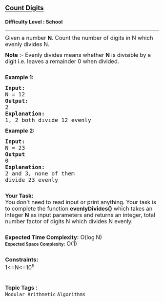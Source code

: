 <h2><a href="https://www.geeksforgeeks.org/problems/count-digits5716/1">Count Digits</a></h2><h3>Difficulty Level : School</h3><hr><div class="problems_problem_content__Xm_eO"><p><span style="font-size:18px">Given a number <strong>N</strong>. Count the number of digits in N which evenly divides N.</span></p>

<p><span style="font-size:18px"><strong>Note</strong> :- Evenly divides means whether <strong>N</strong> is divisible by a digit i.e. leaves a remainder 0 when divided.</span><br>
&nbsp;</p>

<p><strong><span style="font-size:18px">Example 1:</span></strong></p>

<pre><strong><span style="font-size:18px">Input:
</span></strong><span style="font-size:18px">N = 12</span><strong><span style="font-size:18px">
Output:
</span></strong><span style="font-size:18px">2</span><strong><span style="font-size:18px">
Explanation:</span></strong><span style="font-size:18px">
1, 2 both divide 12 evenly</span></pre>

<p><span style="font-size:18px"><strong>Example 2:</strong></span></p>

<pre><span style="font-size:18px"><strong>Input:
</strong>N = 23<strong>
Output
</strong>0<strong>
Explanation:
</strong>2 and 3, none of them
divide 23 evenly
</span></pre>

<p><br>
<strong><span style="font-size:18px">Your Task:</span></strong><br>
<span style="font-size:18px">You don't need to read input or print anything. Your task is to complete the function <strong>evenlyDivides()</strong>&nbsp;which takes&nbsp;an integer&nbsp;<strong>N</strong>&nbsp;as input parameters&nbsp;and returns an integer, total number factor of digits N which divides N evenly.</span></p>

<p><br>
<span style="font-size:18px"><strong>Expected Time Complexity:</strong> O(log</span><span style="font-size:15px"> </span><span style="font-size:18px">N)</span><br>
<strong>Expected Space Complexity:</strong><span style="font-size:18px"> O(1)</span><br>
&nbsp;</p>

<p><span style="font-size:18px"><strong>Constraints:</strong><br>
1&lt;=N&lt;=10<sup>5</sup></span></p>
</div><br><p><span style=font-size:18px><strong>Topic Tags : </strong><br><code>Modular Arithmetic</code>&nbsp;<code>Algorithms</code>&nbsp;